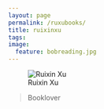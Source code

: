 ```yaml
---
layout: page
permalink: /ruxubooks/
title: ruixinxu
tags: 
image:
  feature: bobreading.jpg
---
```

<figure>
  <img src="{{ site.url }}/images/bobreading.jpg" alt="Ruixin Xu">
  <figcaption>Ruixin Xu</figcaption>
</figure>

>Booklover
